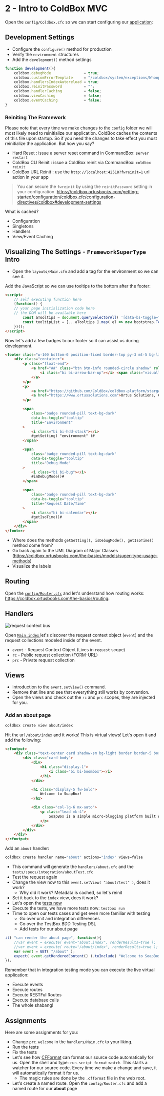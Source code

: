 # 2 - Intro to ColdBox MVC

Open the `config/Coldbox.cfc` so we can start configuring our [application](../src/config/Coldbox.cfc):

## Development Settings

* Configure the `configure()` method for production
* Verify the `environment` structures
* Add the `development()` method settings

```js
function development(){
    coldbox.debugMode               = true;
    coldbox.customErrorTemplate     = "/coldbox/system/exceptions/Whoops.cfm";
    coldbox.handlersIndexAutoreload = true;
    coldbox.reinitPassword          = "";
    coldbox.handlerCaching          = false;
    coldbox.viewCaching             = false;
    coldbox.eventCaching            = false;
}
```

### Reiniting The Framework

Please note that every time we make changes to the `config` folder we will most likely need to reinitialize our application. ColdBox caches the contents of this file upon startup. So if you need the changes to take effect you must reinitialize the application.  But how you say?

* Hard Reset : issue a server reset command in CommandBox: `server restart`
* ColdBox CLI Reinit : issue a ColdBox reinit via CommandBox: `coldbox reinit`
* ColdBox URL Reinit : use the `http://localhost:42518?fwreinit=1` url action in your app

> You can secure the `fwreinit` by using the `reinitPassword` setting in your configuration. https://coldbox.ortusbooks.com/getting-started/configuration/coldbox.cfc/configuration-directives/coldbox#development-settings

What is cached?

* Configuration
* Singletons
* Handlers
* View/Event Caching

## Visualizing The Settings - `FrameworkSuperType` Intro

* Open the `layouts/Main.cfm` and add a tag for the environment so we can see it.

Add the JavaScript so we can use tooltips to the bottom after the footer:

```html
<script>
    // self executing function here
    (function() {
    // your page initialization code here
    // the DOM will be available here
        const aTooltips = document.querySelectorAll( '[data-bs-toggle="tooltip"]' );
        const tooltipList = [...aTooltips ].map( el => new bootstrap.Tooltip( el ) );
    })();
</script>
```

Now let's add a few badges to our footer so it can assist us during development.

```html
<footer class="w-100 bottom-0 position-fixed border-top py-3 mt-5 bg-light">
    <div class="container">
        <p class="float-end">
            <a href="##" class="btn btn-info rounded-circle shadow" role="button">
                <i class="bi bi-arrow-bar-up"></i> <span class="visually-hidden">Top</span>
            </a>
        </p>
        <p>
            <a href="https://github.com/ColdBox/coldbox-platform/stargazers">ColdBox Platform</a> is a copyright-trademark software by
            <a href="https://www.ortussolutions.com">Ortus Solutions, Corp</a>
        </p>

        <span
            class="badge rounded-pill text-bg-dark"
            data-bs-toggle="tooltip"
            title="Environment"
        >
            <i class="bi bi-hdd-stack"></i>
            #getSetting( "environment" )#
        </span>

        <span
            class="badge rounded-pill text-bg-dark"
            data-bs-toggle="tooltip"
            title="Debug Mode"
        >
            <i class="bi bi-bug"></i>
            #inDebugMode()#
        </span>

        <span
            class="badge rounded-pill text-bg-dark"
            data-bs-toggle="tooltip"
            title="Request Date/Time"
        >
            <i class="bi bi-calendar"></i>
            #getIsoTime()#
        </span>
    </div>
</footer>
```

* Where does the methods `getSetting(), isDebugMode(), getIsoTime()` method come from?
* Go back again to the UML Diagram of Major Classes (https://coldbox.ortusbooks.com/the-basics/models/super-type-usage-methods)
* Visualize the labels

## Routing

Open the [`config/Router.cfc`](../src/config/Router.cfc) and let's understand how routing works: https://coldbox.ortusbooks.com/the-basics/routing.

## Handlers

![request context bus](https://2327111203-files.gitbook.io/~/files/v0/b/gitbook-legacy-files/o/assets%2F-LA-UVvJIdbk5Kfk3bDs%2F-LDfsMlLZNOBetOxbOpo%2F-LDfsVNFLpJa0J0ipVoy%2FRequestCollectionDataBus.jpg?generation=1527597114288895&alt=media "Request Context Bus")

Open [`Main.index` ](../src/handlers/Main.cfc) let's discover the request context object (`event`) and the request collections modeled inside of the event.

* `event`   - Request Context Object (Lives in `request` scope)
* `rc`      - Public request collection (FORM-URL)
* `prc`     - Private request collection

## Views

* Introduction to the `event.setView()` command.
* Remove that line and see that eveerything still works by convention.
* Open the views and check out the `rc` and `prc` scopes, they are injected for you.

### Add an about page

```bash
coldbox create view about/index
```

Hit the url `/about/index` and it works!  This is virtual views!  Let's open it and add the following:

```html
<cfoutput>
	<div class="text-center card shadow-sm bg-light border border-5 border-white">
		<div class="card-body">
			<div>
				<h1 class="display-1">
					<i class="bi bi-boombox"></i>
				</h1>
			</div>

			<h1 class="display-5 fw-bold">
				Welcome to SoapBox!
			</h1>

			<div class="col-lg-6 mx-auto">
				<p class="lead mb-4">
					SoapBox is a simple micro-blogging platform built with ColdBox!
				</p>
			</div>
		</div>
	</div>
</cfoutput>
```

Add an `about` handler:

```bash
coldbox create handler name="about" actions="index" views=false
```

* This command will generate the `handlers/about.cfc` and the `tests/specs/integration/aboutTest.cfc`
* Test the request again
* Change the view now to this `event.setView( "about/test" )`, does it work?
  * Why did it work? Metadata is cached, so let's reinit
* Set it back to the `index` view, does it work?
* Let's open the [tests now](../src/tests/specs/integration/aboutTest.cfc)
* Execute the tests, we have more tests now: `testbox run`
* Time to open our tests cases and get even more familiar with testing
    * Go over unit and integration differences
    * Go over the TestBox BDD Testing DSL
    * Add tests for our about page


```js
it( "can render the about page", function(){
    //var event = execute( event="about.index", renderResults=true );
    //var event = execute( route="/about/index", renderResults=true );
    var event = GET( "/about" );
    expect(	event.getRenderedContent() ).toInclude( "Welcome to SoapBox!" );
});
```

Remember that in integration testing mode you can execute the live virtual application:

* Execute events
* Execute routes
* Execute RESTFul Routes
* Execute database calls
* The whole shabang!

## Assignments

Here are some assignments for you:

* Change `prc.welcome` in the `handlers/Main.cfc` to your liking.
* Run the tests
* Fix the tests
* Let's see how [CFFormat](https://www.forgebox.io/view/commandbox-cfformat) can format our source code automatically for us.  Open the shell and type: `run-script format:watch`.  This starts a watcher for our source code.  Every time we make a change and save, it will automatically format it for us.
  * The magic rules are done by the `.cfformat` file in the web root.
* Let's create a named route. Open the `config/Router.cfc` and add a named route for our **about** page

